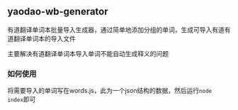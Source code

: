 ## yaodao-wb-generator

有道翻译单词本批量导入生成器，通过简单地添加分组的单词，生成可导入有道有道翻译单词本的导入文件

主要解决有道翻译单词本导入单词不能自动生成释义的问题

### 如何使用

将需要导入的单词写在words.js，此为一个json结构的数据，然后运行`node index`即可